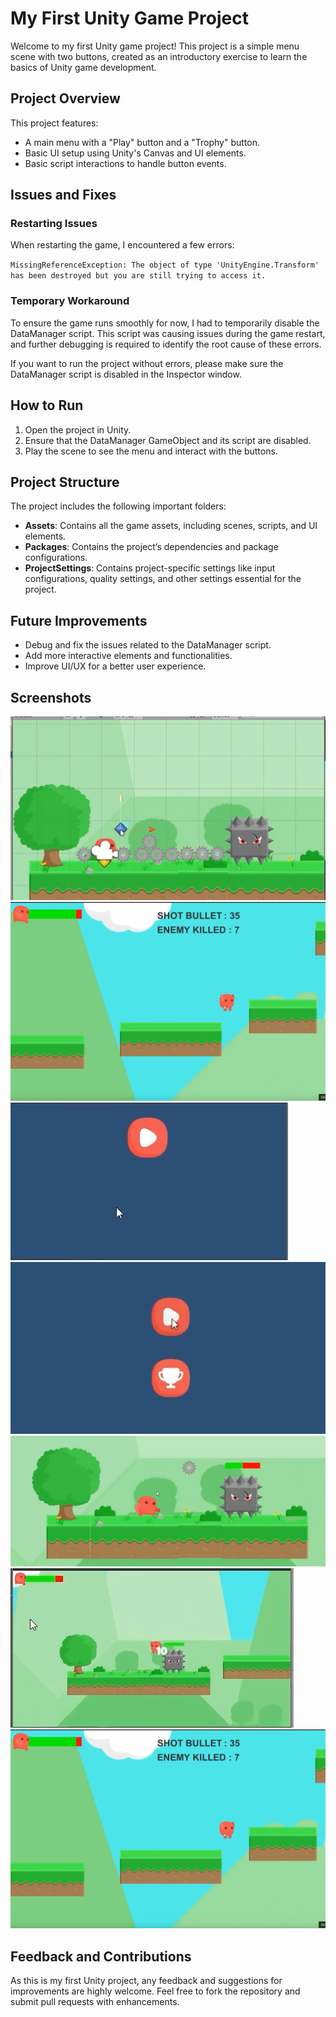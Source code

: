 # My First Unity Game Project
Welcome to my first Unity game project! This project is a simple menu scene with two buttons, created as an introductory exercise to learn the basics of Unity game development.

## Project Overview
This project features:

* A main menu with a "Play" button and a "Trophy" button.
* Basic UI setup using Unity's Canvas and UI elements.
* Basic script interactions to handle button events.

## Issues and Fixes
### Restarting Issues
When restarting the game, I encountered a few errors:

`MissingReferenceException: The object of type 'UnityEngine.Transform' has been destroyed but you are still trying to access it.`

### Temporary Workaround
To ensure the game runs smoothly for now, I had to temporarily disable the DataManager script. This script was causing issues during the game restart, and further debugging is required to identify the root cause of these errors.

If you want to run the project without errors, please make sure the DataManager script is disabled in the Inspector window.

## How to Run
1. Open the project in Unity.
2. Ensure that the DataManager GameObject and its script are disabled.
3. Play the scene to see the menu and interact with the buttons.

## Project Structure
The project includes the following important folders:
* **Assets**: Contains all the game assets, including scenes, scripts, and UI elements.
* **Packages**: Contains the project’s dependencies and package configurations.
* **ProjectSettings**: Contains project-specific settings like input configurations, quality settings, and other settings essential for the project.

## Future Improvements
* Debug and fix the issues related to the DataManager script.
* Add more interactive elements and functionalities.
* Improve UI/UX for a better user experience.

## Screenshots
![In Game](./Screenshots/Screenshot%20from%202025-01-23%2011-18-58.png) 
![In Game](./Screenshots/Screenshot%20from%202025-01-23%2011-19-45.png)
![In Game 1](./Screenshots/Screenshot%20from%202025-01-23%2012-31-53.png)  
![In Game 2](./Screenshots/Screenshot%20from%202025-01-23%2012-31-07.png)  
![In Game 3](./Screenshots/Screenshot%20from%202025-01-23%2012-30-31.png)  
![In Game 4](./Screenshots/Screenshot%20from%202025-01-23%2012-25-59.png)  
![In Game 5](./Screenshots/Screenshot%20from%202025-01-23%2011-19-45.png)



## Feedback and Contributions
As this is my first Unity project, any feedback and suggestions for improvements are highly welcome. Feel free to fork the repository and submit pull requests with enhancements.
